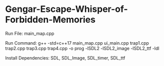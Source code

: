 # Gengar-Escape-Whisper-of-Forbidden-Memories

Run File: main_map.cpp

Run Command: g++ -std=c++17 main_map.cpp ui_main.cpp trap1.cpp trap2.cpp trap3.cpp trap4.cpp -o prog -lSDL2 -lSDL2_image -lSDL2_ttf -ldl

Install Dependencies:
SDL, SDL_Image, SDL_timer, SDL_ttf
